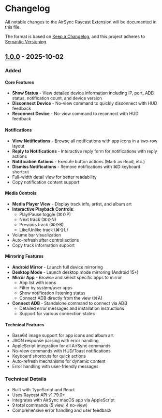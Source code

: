 # Changelog

All notable changes to the AirSync Raycast Extension will be documented in this file.

The format is based on [Keep a Changelog](https://keepachangelog.com/en/1.0.0/),
and this project adheres to [Semantic Versioning](https://semver.org/spec/v2.0.0.html).

## [1.0.0] - 2025-10-02

### Added

#### Core Features
- **Show Status** - View detailed device information including IP, port, ADB status, notification count, and device version
- **Disconnect Device** - No-view command to quickly disconnect with HUD feedback
- **Reconnect Device** - No-view command to reconnect with HUD feedback

#### Notifications
- **View Notifications** - Browse all notifications with app icons in a two-row layout
- **Reply to Notifications** - Interactive reply form for notifications with reply actions
- **Notification Actions** - Execute button actions (Mark as Read, etc.)
- **Dismiss Notifications** - Remove notifications with ⌘D keyboard shortcut
- Full-width detail view for better readability
- Copy notification content support

#### Media Controls
- **Media Player View** - Display track info, artist, and album art
- **Interactive Playback Controls**:
  - Play/Pause toggle (⌘⇧P)
  - Next track (⌘⇧N)
  - Previous track (⌘⇧B)
  - Like/Unlike track (⌘⇧L)
- Volume bar visualization
- Auto-refresh after control actions
- Copy track information support

#### Mirroring Features
- **Android Mirror** - Launch full device mirroring
- **Desktop Mode** - Launch desktop mode mirroring (Android 15+)
- **Mirror App** - Browse and select specific apps to mirror
  - App list with icons
  - Filter by system/user apps
  - Show notification listening status
  - Connect ADB directly from the view (⌘A)
- **Connect ADB** - Standalone command to connect via ADB
  - Detailed error messages and installation instructions
  - Support for various connection states

#### Technical Features
- Base64 image support for app icons and album art
- JSON response parsing with error handling
- AppleScript integration for all AirSync commands
- No-view commands with HUD/Toast notifications
- Keyboard shortcuts for quick actions
- Auto-refresh mechanisms for dynamic content
- Error handling with user-friendly messages

### Technical Details
- Built with TypeScript and React
- Uses Raycast API v1.79.0+
- Integrates with AirSync macOS app via AppleScript
- 9 total commands (5 view, 4 no-view)
- Comprehensive error handling and user feedback

[1.0.0]: https://github.com/sameerasw/airsync-raycast/releases/tag/v1.0.0
